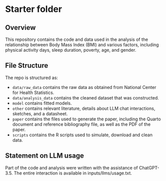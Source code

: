 # Starter folder

## Overview

This repository contains the code and data used in the analysis of the relationship between Body Mass Index (BMI) and various factors, including physical activity days, sleep duration, poverty, age, and gender.


## File Structure

The repo is structured as:

-   `data/raw_data` contains the raw data as obtained from National Center for Health Statistics.
-   `data/analysis_data` contains the cleaned dataset that was constructed.
-   `model` contains fitted models. 
-   `other` contains relevant literature, details about LLM chat interactions, sketches, and a datasheet.
-   `paper` contains the files used to generate the paper, including the Quarto document and reference bibliography file, as well as the PDF of the paper. 
-   `scripts` contains the R scripts used to simulate, download and clean data.


## Statement on LLM usage

Part of the code and analysis were written with the assistance of ChatGPT-3.5. The entire interaction is available in inputs/llms/usage.txt.
